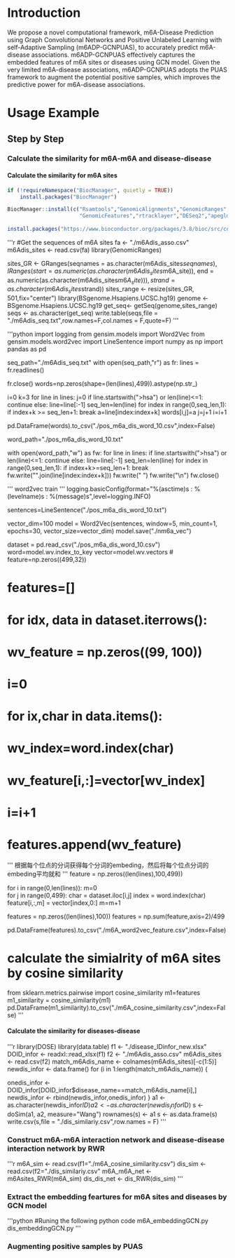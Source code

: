 # Introduction
We propose a novel computational framework, m6A-Disease Prediction using Graph Convolutional Networks and Positive Unlabeled Learning with self-Adaptive Sampling (m6ADP-GCNPUAS), to accurately predict m6A-disease associations. m6ADP-GCNPUAS effectively captures the embedded features of 
m6A sites or diseases using GCN model. Given the very limited m6A-disease associations, m6ADP-GCNPUAS adopts the PUAS framework to augment the potential positive samples, which improves the predictive power for m6A-disease associations.
# Usage Example
## Step by Step 
### Calculate the similarity for m6A-m6A and disease-disease
#### Calculate the similarity for m6A sites

```r
if (!requireNamespace("BiocManager", quietly = TRUE))
    install.packages("BiocManager")

BiocManager::install(c("Rsamtools","GenomicAlignments","GenomicRanges",
                       "GenomicFeatures","rtracklayer","DESeq2","apeglm","RMariaDB"))
                       
install.packages("https://www.bioconductor.org/packages/3.8/bioc/src/contrib/exomePeak_2.16.0.tar.gz", repos = NULL, type="source")
```

'''r
#Get the sequences of m6A sites
fa <- "./m6Adis_asso.csv"
m6Adis_sites <- read.csv(fa)
library(GenomicRanges)

sites_GR <- GRanges(seqnames = as.character(m6Adis_sites$seqnames),
                  IRanges(start = as.numeric(as.character(m6Adis_sites$m6A_site)),
                          end = as.numeric(as.character(m6Adis_sites$m6A_site))),
                  strand = as.character(m6Adis_sites$strand))
sites_range <- resize(sites_GR, 501,fix="center")
library(BSgenome.Hsapiens.UCSC.hg19)
genome <- BSgenome.Hsapiens.UCSC.hg19
get_seq<- getSeq(genome,sites_range)
seqs <- as.character(get_seq)
write.table(seqs,file = "./m6Adis_seq.txt",row.names=F,col.names = F,quote=F)
'''

'''python
import logging
from gensim.models import  Word2Vec
from gensim.models.word2vec import LineSentence
import numpy as np
import pandas as pd

seq_path="./m6Adis_seq.txt"
with open(seq_path,"r") as fr:
        lines = fr.readlines()
        
fr.close()
words=np.zeros(shape=(len(lines),499)).astype(np.str_)

i=0
k=3
for line in lines:
    j=0
    if line.startswith(">hsa") or len(line)<=1:
        continue
    else:
        line=line[:-1]
        seq_len=len(line)
        for index in range(0,seq_len,1):
            if index+k >= seq_len+1:
                break
            a=line[index:index+k]
            words[i,j]=a
            j=j+1
    i=i+1

pd.DataFrame(words).to_csv("./pos_m6a_dis_word_10.csv",index=False)

word_path="./pos_m6a_dis_word_10.txt"

with open(word_path,"w") as fw:
    for line in lines:
        if line.startswith(">hsa") or len(line)<=1:
                continue
        else:
            line=line[:-1]
            seq_len=len(line)
            for index in range(0,seq_len,1):
                if index+k>=seq_len+1:
                    break
                fw.write("".join(line[index:index+k]))
                fw.write(" ")
                fw.write("\n")
    fw.close()

'''
word2vec train 
'''
logging.basicConfig(format="%(asctime)s : %(levelname)s : %(message)s",level=logging.INFO)


sentences=LineSentence("./pos_m6a_dis_word_10.txt")

    
vector_dim=100
model = Word2Vec(sentences, window=5, min_count=1, epochs=30, vector_size=vector_dim)
model.save("./nm6a_vec")
    
dataset = pd.read_csv("./pos_m6a_dis_word_10.csv")
word=model.wv.index_to_key
vector=model.wv.vectors
    # feature=np.zeros((499,32))
#    features=[]
#    for idx, data in dataset.iterrows():
#        wv_feature = np.zeros((99, 100))
#        i=0
#        for ix,char in data.items():
#            wv_index=word.index(char)
#            wv_feature[i,:]=vector[wv_index]
#            i=i+1
#        features.append(wv_feature)
'''
根据每个位点的分词获得每个分词的embeding，然后将每个位点分词的embeding平均就和
'''
feature = np.zeros((len(lines),100,499))
    
for i in range(0,len(lines)):
    m=0        
    for j in range(0,499):
        char = dataset.iloc[i,j]
        index = word.index(char)
        feature[i,:,m] = vector[index,0:]
        m=m+1
        
features = np.zeros((len(lines),100))
features = np.sum(feature,axis=2)/499

pd.DataFrame(features).to_csv("./m6A_word2vec_feature.csv",index=False)
# calculate the simialrity of m6A sites by cosine similarity
from sklearn.metrics.pairwise import cosine_similarity
m1=features
m1_similarity = cosine_similarity(m1)
pd.DataFrame(m1_similarity).to_csv("./m6A_cosine_similarity.csv",index=False)
'''
#### Calculate the similarity for diseases-disease
'''r
library(DOSE)
library(data.table)
f1 <- "./disease_IDinfor_new.xlsx"
DOID_infor <- readxl::read_xlsx(f1)
f2 <- "./m6Adis_asso.csv"
m6Adis_sites <- read.csv(f2)
match_m6Adis_name <- colnames(m6Adis_sites)[-c(1:5)]
newdis_infor <- data.frame()
for (i in 1:length(match_m6Adis_name)) {
  
  onedis_infor <- DOID_infor[DOID_infor$disease_name==match_m6Adis_name[i],]
  newdis_infor <- rbind(newdis_infor,onedis_infor)
}
a1 <- as.character(newdis_infor$ID)
a2 <- as.character(newdis_infor$ID)
s <- doSim(a1, a2, measure="Wang")
rownames(s) <- a1
s <- as.data.frame(s)
write.csv(s,file = "./dis_similariy.csv",row.names = F)
'''
### Construct m6A-m6A interaction network and disease-disease interaction network by RWR

'''r
m6A_sim <- read.csv(f1="./m6A_cosine_similarity.csv")
dis_sim <- read.csv(f2="./dis_similariy.csv"
m6A_m6A_net <- m6Asites_RWR(m6A_sim)
dis_dis_net <- dis_RWR(dis_sim)
'''
### Extract the embedding feartures for m6A sites and diseases by GCN model

'''python
#Runing the following python code
m6A_embeddingGCN.py
dis_embeddingGCN.py
'''
### Augmenting positive samples by PUAS
